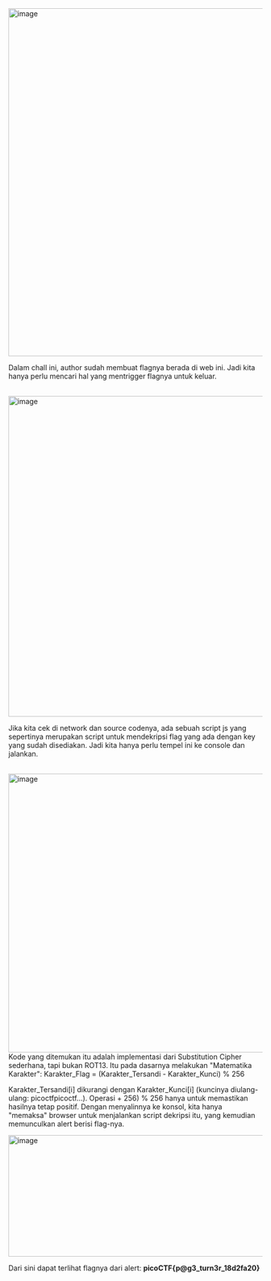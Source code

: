<img width="962" height="690" alt="image" src="https://github.com/user-attachments/assets/ec1716c1-88dd-45e6-aa25-f94602654f77" />

Dalam chall ini, author sudah membuat flagnya berada di web ini. Jadi kita hanya perlu mencari hal yang mentrigger flagnya untuk keluar.
<br><br>

<img width="1795" height="636" alt="image" src="https://github.com/user-attachments/assets/0c193d76-5a67-40c3-81ed-b7a30c32bb0d" />

Jika kita cek di network dan source codenya, ada sebuah script js yang sepertinya merupakan script untuk mendekripsi flag yang ada dengan key yang sudah disediakan. Jadi kita hanya perlu tempel ini ke console dan jalankan. 
<br><br>

<img width="1018" height="553" alt="image" src="https://github.com/user-attachments/assets/013e9839-cea4-4b34-a092-3b98c420516f" />
Kode yang ditemukan itu adalah implementasi dari Substitution Cipher sederhana, tapi bukan ROT13.
Itu pada dasarnya melakukan "Matematika Karakter": Karakter_Flag = (Karakter_Tersandi - Karakter_Kunci) % 256 <br>

Karakter_Tersandi[i] dikurangi dengan Karakter_Kunci[i] (kuncinya diulang-ulang: picoctfpicoctf...). Operasi + 256) % 256 hanya untuk memastikan hasilnya tetap positif.
Dengan menyalinnya ke konsol, kita hanya "memaksa" browser untuk menjalankan script dekripsi itu, yang kemudian memunculkan alert berisi flag-nya.

<img width="700" height="241" alt="image" src="https://github.com/user-attachments/assets/884687e1-b652-4027-bc7b-fa9ee4798de7" />

Dari sini dapat terlihat flagnya dari alert: **picoCTF{p@g3_turn3r_18d2fa20}**
